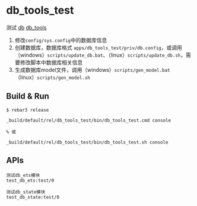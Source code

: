 db_tools_test
=====

测试 [db](https://github.com/dong50252409/db) [db_tools](https://github.com/dong50252409/db_tools)

1. 修改`config/sys.config`中的数据库信息
2. 创建数据库，数据库格式 `apps/db_tools_test/priv/db.config`，或调用（windows）`scripts/update_db.bat`、（linux）`scripts/update_db.sh`，需要修改脚本中数据库相关信息
3. 生成数据库model文件，调用（windows）`scripts/gen_model.bat` （linux）`scripts/gen_model.sh` 

Build & Run
-----

    $ rebar3 release
    
    _build/default/rel/db_tools_test/bin/db_tools_test.cmd console

    % 或

    _build/default/rel/db_tools_test/bin/db_tools_test.sh console


APIs
----
    测试db_ets模块
    test_db_ets:test/0
    
    测试db_state模块
    test_db_state:test/0
